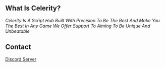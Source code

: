 ## What Is Celerity?
*Celerity Is A Script Hub Built With Precision To Be The Best And Make You The Best In Any Game We Offer Support To Aiming To Be Unique And Unbeatable*

## Contact
[Discord Server](https://discord.gg/mnUfGWEbXH)
